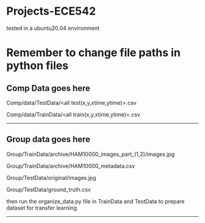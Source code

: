 # Projects-ECE542

tested in a ubuntu20.04 environment

# Remember to change file paths in python files

## Comp Data goes here

Comp/data/TestData/\<all test(x,y,xtime,ytime)>.csv

Comp/data/TrainData/\<all train(x,y,xtime,ytime)>.csv

---

## Group data goes here

Group/TrainData/archive/HAM10000_images_part_(1,2)/images.jpg

Group/TrainData/archive/HAM10000_metadata.csv

Group/TestData/original/images.jpg

Group/TestData/ground_truth.csv

then run the organize_data.py file in TrainData and TestData to prepare dataset for transfer learning

---
